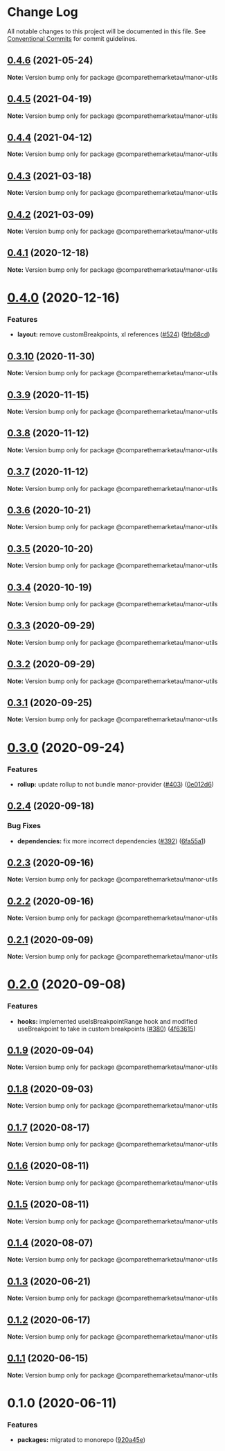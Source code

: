 # Change Log

All notable changes to this project will be documented in this file.
See [Conventional Commits](https://conventionalcommits.org) for commit guidelines.

## [0.4.6](https://github.com/comparethemarketau/manor-react/compare/@comparethemarketau/manor-utils@0.4.5...@comparethemarketau/manor-utils@0.4.6) (2021-05-24)

**Note:** Version bump only for package @comparethemarketau/manor-utils





## [0.4.5](https://github.com/comparethemarketau/manor-react/compare/@comparethemarketau/manor-utils@0.4.4...@comparethemarketau/manor-utils@0.4.5) (2021-04-19)

**Note:** Version bump only for package @comparethemarketau/manor-utils





## [0.4.4](https://github.com/comparethemarketau/manor-react/compare/@comparethemarketau/manor-utils@0.4.3...@comparethemarketau/manor-utils@0.4.4) (2021-04-12)

**Note:** Version bump only for package @comparethemarketau/manor-utils





## [0.4.3](https://github.com/comparethemarketau/manor-react/compare/@comparethemarketau/manor-utils@0.4.2...@comparethemarketau/manor-utils@0.4.3) (2021-03-18)

**Note:** Version bump only for package @comparethemarketau/manor-utils





## [0.4.2](https://github.com/comparethemarketau/manor-react/compare/@comparethemarketau/manor-utils@0.4.1...@comparethemarketau/manor-utils@0.4.2) (2021-03-09)

**Note:** Version bump only for package @comparethemarketau/manor-utils





## [0.4.1](https://github.com/comparethemarketau/manor-react/compare/@comparethemarketau/manor-utils@0.4.0...@comparethemarketau/manor-utils@0.4.1) (2020-12-18)

**Note:** Version bump only for package @comparethemarketau/manor-utils





# [0.4.0](https://github.com/comparethemarketau/manor-react/compare/@comparethemarketau/manor-utils@0.3.10...@comparethemarketau/manor-utils@0.4.0) (2020-12-16)


### Features

* **layout:** remove customBreakpoints, xl references ([#524](https://github.com/comparethemarketau/manor-react/issues/524)) ([9fb68cd](https://github.com/comparethemarketau/manor-react/commit/9fb68cdcf20e079580a7a2a582edc99701bdad13))





## [0.3.10](https://github.com/comparethemarketau/manor-react/compare/@comparethemarketau/manor-utils@0.3.9...@comparethemarketau/manor-utils@0.3.10) (2020-11-30)

**Note:** Version bump only for package @comparethemarketau/manor-utils





## [0.3.9](https://github.com/comparethemarketau/manor-react/compare/@comparethemarketau/manor-utils@0.3.8...@comparethemarketau/manor-utils@0.3.9) (2020-11-15)

**Note:** Version bump only for package @comparethemarketau/manor-utils





## [0.3.8](https://github.com/comparethemarketau/manor-react/compare/@comparethemarketau/manor-utils@0.3.7...@comparethemarketau/manor-utils@0.3.8) (2020-11-12)

**Note:** Version bump only for package @comparethemarketau/manor-utils





## [0.3.7](https://github.com/comparethemarketau/manor-react/compare/@comparethemarketau/manor-utils@0.3.6...@comparethemarketau/manor-utils@0.3.7) (2020-11-12)

**Note:** Version bump only for package @comparethemarketau/manor-utils





## [0.3.6](https://github.com/comparethemarketau/manor-react/compare/@comparethemarketau/manor-utils@0.3.5...@comparethemarketau/manor-utils@0.3.6) (2020-10-21)

**Note:** Version bump only for package @comparethemarketau/manor-utils





## [0.3.5](https://github.com/comparethemarketau/manor-react/compare/@comparethemarketau/manor-utils@0.3.4...@comparethemarketau/manor-utils@0.3.5) (2020-10-20)

**Note:** Version bump only for package @comparethemarketau/manor-utils





## [0.3.4](https://github.com/comparethemarketau/manor-react/compare/@comparethemarketau/manor-utils@0.3.3...@comparethemarketau/manor-utils@0.3.4) (2020-10-19)

**Note:** Version bump only for package @comparethemarketau/manor-utils





## [0.3.3](https://github.com/comparethemarketau/manor-react/compare/@comparethemarketau/manor-utils@0.3.2...@comparethemarketau/manor-utils@0.3.3) (2020-09-29)

**Note:** Version bump only for package @comparethemarketau/manor-utils





## [0.3.2](https://github.com/comparethemarketau/manor-react/compare/@comparethemarketau/manor-utils@0.3.1...@comparethemarketau/manor-utils@0.3.2) (2020-09-29)

**Note:** Version bump only for package @comparethemarketau/manor-utils





## [0.3.1](https://github.com/comparethemarketau/manor-react/compare/@comparethemarketau/manor-utils@0.3.0...@comparethemarketau/manor-utils@0.3.1) (2020-09-25)

**Note:** Version bump only for package @comparethemarketau/manor-utils





# [0.3.0](https://github.com/comparethemarketau/manor-react/compare/@comparethemarketau/manor-utils@0.2.4...@comparethemarketau/manor-utils@0.3.0) (2020-09-24)


### Features

* **rollup:** update rollup to not bundle manor-provider ([#403](https://github.com/comparethemarketau/manor-react/issues/403)) ([0e012d6](https://github.com/comparethemarketau/manor-react/commit/0e012d6fbadcf0ec99857c22e148cacd6265b60a))





## [0.2.4](https://github.com/comparethemarketau/manor-react/compare/@comparethemarketau/manor-utils@0.2.3...@comparethemarketau/manor-utils@0.2.4) (2020-09-18)


### Bug Fixes

* **dependencies:** fix more incorrect dependencies ([#392](https://github.com/comparethemarketau/manor-react/issues/392)) ([6fa55a1](https://github.com/comparethemarketau/manor-react/commit/6fa55a11ba89125ccfe61385d9776e4185bff6f3))





## [0.2.3](https://github.com/comparethemarketau/manor-react/compare/@comparethemarketau/manor-utils@0.2.2...@comparethemarketau/manor-utils@0.2.3) (2020-09-16)

**Note:** Version bump only for package @comparethemarketau/manor-utils





## [0.2.2](https://github.com/comparethemarketau/manor-react/compare/@comparethemarketau/manor-utils@0.2.1...@comparethemarketau/manor-utils@0.2.2) (2020-09-16)

**Note:** Version bump only for package @comparethemarketau/manor-utils





## [0.2.1](https://github.com/comparethemarketau/manor-react/compare/@comparethemarketau/manor-utils@0.2.0...@comparethemarketau/manor-utils@0.2.1) (2020-09-09)

**Note:** Version bump only for package @comparethemarketau/manor-utils





# [0.2.0](https://github.com/comparethemarketau/manor-react/compare/@comparethemarketau/manor-utils@0.1.9...@comparethemarketau/manor-utils@0.2.0) (2020-09-08)


### Features

* **hooks:** implemented useIsBreakpointRange hook and modified useBreakpoint to take in custom breakpoints ([#380](https://github.com/comparethemarketau/manor-react/issues/380)) ([4f63615](https://github.com/comparethemarketau/manor-react/commit/4f63615999b3c2fcaf947bc6fa248e701f7f65f1))





## [0.1.9](https://github.com/comparethemarketau/manor-react/compare/@comparethemarketau/manor-utils@0.1.8...@comparethemarketau/manor-utils@0.1.9) (2020-09-04)

**Note:** Version bump only for package @comparethemarketau/manor-utils





## [0.1.8](https://github.com/comparethemarketau/manor-react/compare/@comparethemarketau/manor-utils@0.1.7...@comparethemarketau/manor-utils@0.1.8) (2020-09-03)

**Note:** Version bump only for package @comparethemarketau/manor-utils





## [0.1.7](https://github.com/comparethemarketau/manor-react/compare/@comparethemarketau/manor-utils@0.1.6...@comparethemarketau/manor-utils@0.1.7) (2020-08-17)

**Note:** Version bump only for package @comparethemarketau/manor-utils





## [0.1.6](https://github.com/comparethemarketau/manor-react/compare/@comparethemarketau/manor-utils@0.1.5...@comparethemarketau/manor-utils@0.1.6) (2020-08-11)

**Note:** Version bump only for package @comparethemarketau/manor-utils





## [0.1.5](https://github.com/comparethemarketau/manor-react/compare/@comparethemarketau/manor-utils@0.1.4...@comparethemarketau/manor-utils@0.1.5) (2020-08-11)

**Note:** Version bump only for package @comparethemarketau/manor-utils





## [0.1.4](https://github.com/comparethemarketau/manor-react/compare/@comparethemarketau/manor-utils@0.1.3...@comparethemarketau/manor-utils@0.1.4) (2020-08-07)

**Note:** Version bump only for package @comparethemarketau/manor-utils





## [0.1.3](https://github.com/comparethemarketau/manor-react/compare/@comparethemarketau/manor-utils@0.1.2...@comparethemarketau/manor-utils@0.1.3) (2020-06-21)

**Note:** Version bump only for package @comparethemarketau/manor-utils





## [0.1.2](https://github.com/comparethemarketau/manor-react/compare/@comparethemarketau/manor-utils@0.1.1...@comparethemarketau/manor-utils@0.1.2) (2020-06-17)

**Note:** Version bump only for package @comparethemarketau/manor-utils





## [0.1.1](https://github.com/comparethemarketau/manor-react/compare/@comparethemarketau/manor-utils@0.1.0...@comparethemarketau/manor-utils@0.1.1) (2020-06-15)

**Note:** Version bump only for package @comparethemarketau/manor-utils





# 0.1.0 (2020-06-11)


### Features

* **packages:** migrated to monorepo ([920a45e](https://github.com/comparethemarketau/manor-react/commit/920a45ec4b40a19de32f39f29693cbe1b1f314ae))
